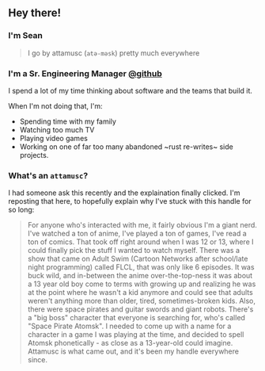 ## Hey there!

### I'm Sean

> I go by attamusc (`atə-məsk`) pretty much everywhere

### I'm a Sr. Engineering Manager [@github](https://github.com/github)

I spend a lot of my time thinking about software and the teams that build it.

When I'm not doing that, I'm: 
- Spending time with my family
- Watching too much TV
- Playing video games
- Working on one of far too many abandoned ~rust re-writes~ side projects.

### What's an `attamusc`?

I had someone ask this recently and the explaination finally clicked. I'm reposting that here, to hopefully explain why I've stuck with this handle for so long:

> For anyone who's interacted with me, it fairly obvious I'm a giant nerd. I've watched a ton of anime, I've played a ton of games, I've read a ton of comics. That took off right around when I was 12 or 13, where I could finally pick the stuff I wanted to watch myself. There was a show that came on Adult Swim (Cartoon Networks after school/late night programming) called FLCL, that was only like 6 episodes. It was buck wild, and in-between the anime over-the-top-ness it was about a 13 year old boy come to terms with growing up and realizing he was at the point where he wasn't a kid anymore and could see that adults weren't anything more than older, tired, sometimes-broken kids. Also, there were space pirates and guitar swords and giant robots. There's a "big boss" character that everyone is searching for, who's called "Space Pirate Atomsk". I needed to come up with a name for a character in a game I was playing at the time, and decided to spell Atomsk phonetically - as close as a 13-year-old could imagine. Attamusc is what came out, and it's been my handle everywhere since.
